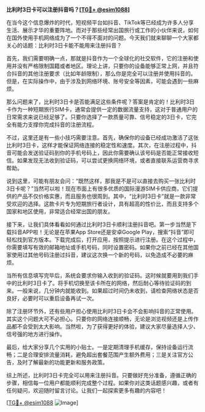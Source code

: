 **比利时3日卡可以注册抖音吗？[[TG💪+ @esim1088](https://t.me/s/esim1088)]**

在当今这个信息爆炸的时代，短视频平台如抖音、TikTok等已经成为许多人分享生活、展示才华的重要阵地。而对于那些经常出国旅行或工作的小伙伴来说，如何在国外使用手机网络成为了一个不得不面对的问题。今天我们就来聊聊一个大家都关心的话题：比利时3日卡能不能用来注册抖音？

首先，我们需要明确一点，那就是抖音作为一个全球化的社交软件，它的注册和使用并没有严格限制国籍或者地区。理论上讲，只要你的设备能够正常上网，并且符合抖音的其他注册要求（比如年龄限制），那么你是完全可以注册并使用抖音的。但是，在实际操作中，由于涉及到网络环境、账号安全等因素，可能会遇到一些麻烦。

那么问题来了，比利时3日卡是否能满足这些条件呢？答案是肯定的！比利时3日卡作为一种短期旅行SIM卡，通常会提供一定的数据流量支持，这对于普通用户的日常需求来说已经足够了。只要你选择了一款质量可靠、信号稳定的3日卡，它完全有能力支撑你完成抖音的注册流程。

不过，这里还是有一些小技巧需要注意。首先，确保你的设备已经成功激活了这张比利时3日卡，这样才能保证网络连接的稳定性和速度。其次，在注册过程中，抖音可能会发送验证码到你的手机号码上，因此你需要确认该号码是否能正常接收短信。如果发现无法收到验证码，可以尝试更换网络环境，或者直接联系运营商寻求帮助。

说到这里，可能有朋友会问：“既然这样，那我是不是可以直接去购买一张比利时3日卡呢？”当然可以啦！现在市面上有很多优质的国际漫游SIM卡供应商，它们提供的产品不仅价格实惠，而且服务也很周到。其中，“比利时3日卡”就是一款非常受欢迎的选择。这款卡片专为短期旅行者设计，具有超高的性价比，而且支持多个国家和地区使用，非常适合经常出国的朋友。

接下来，让我们具体看看如何通过比利时3日卡顺利注册抖音吧。第一步当然是下载抖音APP啦！无论是在苹果App Store还是安卓Google Play，搜索“抖音”即可轻松找到官方版本。下载完成后，打开应用，按照提示进行注册。在这个过程中，你需要填写有效的邮箱地址或手机号码，同时设置密码。如果你之前已经在其他国家使用过其他号码注册过抖音，建议这次换一个新的号码，以免造成不必要的麻烦。

当所有信息填写完毕后，系统会要求你输入收到的验证码。这时候就要用到我们手中的比利时3日卡了。将手机切换至该卡所在的网络，然后耐心等待验证码的到来。一般来说，几分钟内就能收到。如果超过时间仍未收到，请检查网络状态是否良好，必要时可以重启设备再试一次。

除了注册环节外，还有些用户担心使用比利时3日卡会不会影响抖音的正常使用。其实这个问题大可不必担心。只要你的网络连接顺畅，无论是浏览视频还是上传作品都不会受到太大影响。当然啦，为了获得更好的体验，建议大家尽量选择人少、信号强的地方进行操作。

最后，给大家分享几个实用的小贴士。一是定期清理手机缓存，保持设备运行流畅；二是合理安排流量消耗，避免超出套餐范围产生额外费用；三是关注官方公告，及时了解最新的功能更新和服务政策。

综上所述，比利时3日卡完全可以用来注册抖音。只要做好充分准备，遵循正确的步骤，相信每一位用户都能顺利完成整个过程。如果你对这类话题感兴趣，或者有任何疑问，欢迎随时留言讨论。让我们一起探索更多有趣的内容吧！

[[TG💪+ @esim1088](https://t.me/s/esim1088) ![Image](https://i.postimg.cc/4NQfJmqS/Snipaste-2025-05-13-00-14-12.png)]